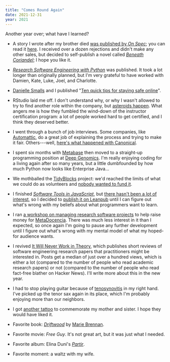 ```yaml
---
title: "Comes Round Again"
date: 2021-12-31
year: 2021
---
```


Another year over; what have I learned?

- A story I wrote after my brother died
  [was published by *On Spec*](https://onspecmag.wpcomstaging.com/2021/01/06/issue-115-coming-soon/);
  you can read it [here](https://sensibleadventures.com/fall-behind/).
  I received over a dozen rejections and didn't make any other sales,
  but decided to self-publish a novel called *[Beneath Coriandel]({{site.github.url}}/2021/07/05/beneath-coriandel/)*;
  I hope you like it.

- *[Research Software Engineering with Python](https://merely-useful.tech/py-rse/)* was published.
  It took a lot longer than originally planned,
  but I'm very grateful to have worked with Damien, Kate, Luke, Joel, and Charlotte.

- [Danielle Smalls](https://twitter.com/smallperks) and I published
  "[Ten quick tips for staying safe online](https://journals.plos.org/ploscompbiol/article?id=10.1371/journal.pcbi.1008563)".

- RStudio laid me off.
  I don't understand why,
  or why I wasn't allowed to try to find another role within the company,
  but [asteroids happen]({{site.github.url}}/2021/02/20/asteroids-and-dinosaurs/).
  What angers me is how they fumbled the wind-down of the instructor certification program:
  a lot of people worked hard to get certified,
  and I think they deserved better.

- I went through a bunch of job interviews.
  Some companies, like [Automattic](https://artiss.blog/2019/03/the-automattic-hiring-process/),
  do a great job of explaining the process and trying to make it fair.
  Others---well,
  [here's what happened with Canonical]({{site.github.url}}/2021/09/13/iq-and-personality-tests/).

- I spent six months with [Metabase](https://www.metabase.com/)
  then moved to a straight-up programming position at [Deep Genomics](https://www.deepgenomics.com/).
  I'm really enjoying coding for a living again after so many years,
  but a little dumbfounded by how much Python now looks like Enterprise Java...

- We mothballed the [TidyBlocks](https://tidyblocks.tech/) project:
  we'd reached the limits of what we could do as volunteers
  and [nobody wanted to fund it]({{site.github.url}}/2021/07/22/whatever-happened-to-tidyblocks/).

- I finished *[Software Tools in JavaScript](https://stjs.tech/)*,
  but [there hasn't been a lot of interest]({{site.github.url}}/2021/11/23/not-what-i-set-out-to-do/),
  so I decided to [publish it on Leanpub](https://leanpub.com/stjs)
  until I can figure out what's wrong with my beliefs about what programmers want to learn.

- I ran [a workshop on managing research software projects](https://codebender.org/)
  to help raise money for [MetaDocencia](https://www.metadocencia.org/).
  There was much less interest in it than I expected,
  so once again I'm going to pause any further development
  until I figure out what's wrong with my mental model of what my hoped-for audience wants.

- I revived [It Will Never Work in Theory](https://neverworkintheory.org/),
  which publishes short reviews of software engineering research papers
  that practitioners might be interested in.
  Posts get a median of just over a hundred views,
  which is either a lot (compared to the number of people who read academic research papers)
  or not (compared to the number of people who read fact-free blather on Hacker News).
  I'll write more about this in the new year.

- I had to stop playing guitar because of
  [tenosynovitis](https://en.wikipedia.org/wiki/Trigger_finger) in my right hand.
  I've picked up the tenor sax again in its place,
  which I'm probably enjoying more than our neighbors.

- I got [another tattoo]({{site.github.url}}/2021/07/22/knitting-mouse/)
  to commemorate my mother and sister.
  I hope they would have liked it.

- Favorite book: *[Driftwood](https://www.goodreads.com/book/show/51600238-driftwood)*
  by [Marie Brennan](https://www.swantower.com/).

- Favorite movie: *Free Guy*.
  It's not great art, but it was just what I needed.

- Favorite album: Elina Duni's *[Partir](http://elinaduni.com/music/partir/)*.

- Favorite moment: a waltz with my wife.
